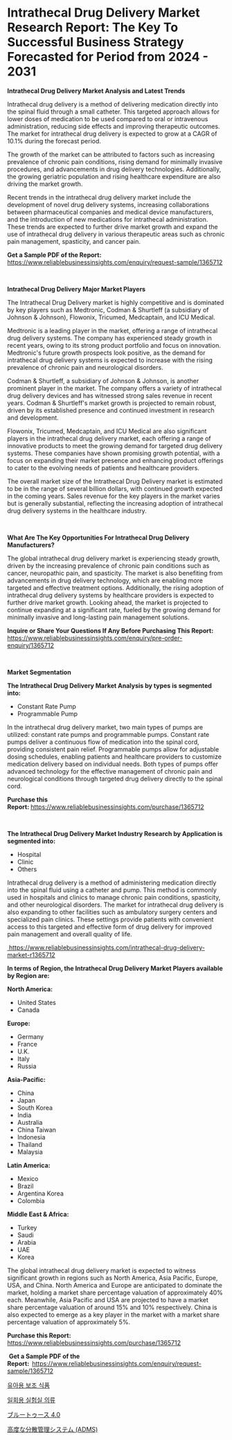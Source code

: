 <p><h1>Intrathecal Drug Delivery Market Research Report: The Key To Successful Business Strategy Forecasted for Period from 2024 - 2031</h1></p><p><strong>Intrathecal Drug Delivery Market Analysis and Latest Trends</strong></p>
<p><p>Intrathecal drug delivery is a method of delivering medication directly into the spinal fluid through a small catheter. This targeted approach allows for lower doses of medication to be used compared to oral or intravenous administration, reducing side effects and improving therapeutic outcomes. The market for intrathecal drug delivery is expected to grow at a CAGR of 10.1% during the forecast period.</p><p>The growth of the market can be attributed to factors such as increasing prevalence of chronic pain conditions, rising demand for minimally invasive procedures, and advancements in drug delivery technologies. Additionally, the growing geriatric population and rising healthcare expenditure are also driving the market growth.</p><p>Recent trends in the intrathecal drug delivery market include the development of novel drug delivery systems, increasing collaborations between pharmaceutical companies and medical device manufacturers, and the introduction of new medications for intrathecal administration. These trends are expected to further drive market growth and expand the use of intrathecal drug delivery in various therapeutic areas such as chronic pain management, spasticity, and cancer pain.</p></p>
<p><strong>Get a Sample PDF of the Report:&nbsp;</strong> <a href="https://www.reliablebusinessinsights.com/enquiry/request-sample/1365712">https://www.reliablebusinessinsights.com/enquiry/request-sample/1365712</a></p>
<p>&nbsp;</p>
<p><strong>Intrathecal Drug Delivery Major Market Players</strong></p>
<p><p>The Intrathecal Drug Delivery market is highly competitive and is dominated by key players such as Medtronic, Codman & Shurtleff (a subsidiary of Johnson & Johnson), Flowonix, Tricumed, Medcaptain, and ICU Medical.</p><p>Medtronic is a leading player in the market, offering a range of intrathecal drug delivery systems. The company has experienced steady growth in recent years, owing to its strong product portfolio and focus on innovation. Medtronic's future growth prospects look positive, as the demand for intrathecal drug delivery systems is expected to increase with the rising prevalence of chronic pain and neurological disorders.</p><p>Codman & Shurtleff, a subsidiary of Johnson & Johnson, is another prominent player in the market. The company offers a variety of intrathecal drug delivery devices and has witnessed strong sales revenue in recent years. Codman & Shurtleff's market growth is projected to remain robust, driven by its established presence and continued investment in research and development.</p><p>Flowonix, Tricumed, Medcaptain, and ICU Medical are also significant players in the intrathecal drug delivery market, each offering a range of innovative products to meet the growing demand for targeted drug delivery systems. These companies have shown promising growth potential, with a focus on expanding their market presence and enhancing product offerings to cater to the evolving needs of patients and healthcare providers.</p><p>The overall market size of the Intrathecal Drug Delivery market is estimated to be in the range of several billion dollars, with continued growth expected in the coming years. Sales revenue for the key players in the market varies but is generally substantial, reflecting the increasing adoption of intrathecal drug delivery systems in the healthcare industry.</p></p>
<p>&nbsp;</p>
<p><strong>What Are The Key Opportunities For Intrathecal Drug Delivery Manufacturers?</strong></p>
<p><p>The global intrathecal drug delivery market is experiencing steady growth, driven by the increasing prevalence of chronic pain conditions such as cancer, neuropathic pain, and spasticity. The market is also benefiting from advancements in drug delivery technology, which are enabling more targeted and effective treatment options. Additionally, the rising adoption of intrathecal drug delivery systems by healthcare providers is expected to further drive market growth. Looking ahead, the market is projected to continue expanding at a significant rate, fueled by the growing demand for minimally invasive and long-lasting pain management solutions.</p></p>
<p><strong>Inquire or Share Your Questions If Any Before Purchasing This Report:</strong> <a href="https://www.reliablebusinessinsights.com/enquiry/pre-order-enquiry/1365712">https://www.reliablebusinessinsights.com/enquiry/pre-order-enquiry/1365712</a></p>
<p>&nbsp;</p>
<p><strong>Market Segmentation</strong></p>
<p><strong>The Intrathecal Drug Delivery Market Analysis by types is segmented into:</strong></p>
<p><ul><li>Constant Rate Pump</li><li>Programmable Pump</li></ul></p>
<p><p>In the intrathecal drug delivery market, two main types of pumps are utilized: constant rate pumps and programmable pumps. Constant rate pumps deliver a continuous flow of medication into the spinal cord, providing consistent pain relief. Programmable pumps allow for adjustable dosing schedules, enabling patients and healthcare providers to customize medication delivery based on individual needs. Both types of pumps offer advanced technology for the effective management of chronic pain and neurological conditions through targeted drug delivery directly to the spinal cord.</p></p>
<p><strong>Purchase this Report:&nbsp;</strong><a href="https://www.reliablebusinessinsights.com/purchase/1365712">https://www.reliablebusinessinsights.com/purchase/1365712</a></p>
<p>&nbsp;</p>
<p><strong>The Intrathecal Drug Delivery Market Industry Research by Application is segmented into:</strong></p>
<p><ul><li>Hospital</li><li>Clinic</li><li>Others</li></ul></p>
<p><p>Intrathecal drug delivery is a method of administering medication directly into the spinal fluid using a catheter and pump. This method is commonly used in hospitals and clinics to manage chronic pain conditions, spasticity, and other neurological disorders. The market for intrathecal drug delivery is also expanding to other facilities such as ambulatory surgery centers and specialized pain clinics. These settings provide patients with convenient access to this targeted and effective form of drug delivery for improved pain management and overall quality of life.</p></p>
<p><a href="https://www.reliablebusinessinsights.com/intrathecal-drug-delivery-market-r1365712">&nbsp;https://www.reliablebusinessinsights.com/intrathecal-drug-delivery-market-r1365712</a></p>
<p><strong>In terms of Region, the Intrathecal Drug Delivery Market Players available by Region are:</strong></p>
<p>
    <p> <strong> North America: </strong>
        <ul>
            <li>United States</li>
            <li>Canada</li>
        </ul>
        </p> 
    <p> <strong> Europe: </strong>
        <ul>
            <li>Germany</li>
            <li>France</li>
            <li>U.K.</li>
            <li>Italy</li>
            <li>Russia</li>
        </ul>
        </p> 
    <p> <strong> Asia-Pacific: </strong>
        <ul>
            <li>China</li>
            <li>Japan</li>
            <li>South Korea</li>
            <li>India</li>
            <li>Australia</li>
            <li>China Taiwan</li>
            <li>Indonesia</li>
            <li>Thailand</li>
            <li>Malaysia</li>
        </ul>
        </p> 
    <p> <strong> Latin America: </strong>
        <ul>
            <li>Mexico</li>
            <li>Brazil</li>
            <li>Argentina Korea</li>
            <li>Colombia</li>
        </ul>
        </p> 
    <p> <strong> Middle East & Africa: </strong>
        <ul>
            <li>Turkey</li>
            <li>Saudi</li>
            <li>Arabia</li>
            <li>UAE</li>
            <li>Korea</li>
        </ul>
    </p>
    </p>
<p><p>The global intrathecal drug delivery market is expected to witness significant growth in regions such as North America, Asia Pacific, Europe, USA, and China. North America and Europe are anticipated to dominate the market, holding a market share percentage valuation of approximately 40% each. Meanwhile, Asia Pacific and USA are projected to have a market share percentage valuation of around 15% and 10% respectively. China is also expected to emerge as a key player in the market with a market share percentage valuation of approximately 5%.</p></p>
<p><strong>Purchase this Report: </strong><a href="https://www.reliablebusinessinsights.com/purchase/1365712">https://www.reliablebusinessinsights.com/purchase/1365712</a></p>
<p>&nbsp;<strong>Get a Sample PDF of the Report:&nbsp;&nbsp;</strong><a href="https://www.reliablebusinessinsights.com/enquiry/request-sample/1365712">https://www.reliablebusinessinsights.com/enquiry/request-sample/1365712</a></p>
<p><strong></strong></p>
<p><p><a href="https://medium.com/@jaceykeebler2022/%EC%95%84%EA%B8%B0-%EB%B3%B4%EC%B6%A9%EC%8B%9D%ED%92%88-%EC%8B%9C%EC%9E%A5-%EA%B7%9C%EB%AA%A8%EB%8A%94-%EA%B8%80%EB%A1%9C%EB%B2%8C-%EC%82%B0%EC%97%85%EC%97%90%EC%84%9C-%EC%B5%9C%EA%B3%A0%EC%9D%98-%EB%A7%88%EC%BC%80%ED%8C%85-%EC%B1%84%EB%84%90%EC%9D%84-%EB%B3%B4%EC%97%AC%EC%A4%8D%EB%8B%88%EB%8B%A4-76fefa80e291">유아용 보조 식품</a></p><p><a href="https://medium.com/@marymorgan1939/%EC%9D%BC%ED%9A%8C%EC%9A%A9-%EC%8B%A4%ED%97%98%EC%8B%A4-%EC%98%B7-%EC%8B%9C%EC%9E%A5-%EC%8B%9C%EC%9E%A5-cagr-%EC%8B%9C%EC%9E%A5-%EB%8F%99%ED%96%A5-%EB%B0%8F-%EC%84%B1%EC%9E%A5-%EC%A0%84%EB%9E%B5%EC%97%90-%EB%8C%80%ED%95%9C-%ED%86%B5%EC%B0%B0%EB%A0%A5-af6ed018bd41">일회용 실험실 의류</a></p><p><a href="https://medium.com/@rocklobster885/bluetooth-%E5%B8%82%E5%A0%B4%E3%81%AF%E5%B8%82%E5%A0%B4%E3%82%B7%E3%82%A7%E3%82%A2-%E3%82%B5%E3%82%A4%E3%82%BA-2031%E5%B9%B4%E3%81%BE%E3%81%A7%E3%81%AE%E4%BA%88%E6%B8%AC%E3%82%92%E4%B8%AD%E5%BF%83%E3%81%AB%E6%8D%AE%E3%81%88%E3%81%A6%E3%81%84%E3%81%BE%E3%81%99-9c6d64ea90d2">ブルートゥース 4.0</a></p><p><a href="https://medium.com/@carolynsparkly/2024%E5%B9%B4%E3%81%8B%E3%82%892031%E5%B9%B4%E3%81%BE%E3%81%A7%E3%81%AE%E6%9C%9F%E9%96%93%E3%81%AB%E4%BA%88%E6%B8%AC%E3%81%95%E3%82%8C%E3%82%8B-%E5%85%88%E9%80%B2%E5%88%86%E6%95%A3%E5%9E%8B%E7%AE%A1%E7%90%86%E3%82%B7%E3%82%B9%E3%83%86%E3%83%A0-adms-%E3%81%AE%E5%B8%82%E5%A0%B4%E5%8B%95%E5%90%91%E3%81%A8%E5%B8%82%E5%A0%B4%E5%88%86%E6%9E%90-bf9498e65560">高度な分散管理システム (ADMS)</a></p></p>